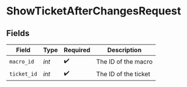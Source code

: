 # ShowTicketAfterChangesRequest


## Fields

| Field                | Type                 | Required             | Description          |
| -------------------- | -------------------- | -------------------- | -------------------- |
| `macro_id`           | *int*                | :heavy_check_mark:   | The ID of the macro  |
| `ticket_id`          | *int*                | :heavy_check_mark:   | The ID of the ticket |